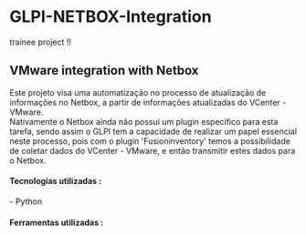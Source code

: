 # GLPI-NETBOX-Integration
trainee project !!

<h2>VMware integration with Netbox</h2>

Este projeto visa uma automatização no processo de atualização de informações no Netbox, a partir de informações atualizadas do VCenter - VMware.
<br>
Nativamente o Netbox ainda não possui um plugin específico para esta tarefa, sendo assim o GLPI tem a capacidade de realizar um papel essencial neste processo, pois com o plugin 'Fusioninventory' temos a possibilidade de coletar dados do VCenter - VMware, e então transmitir estes dados para o Netbox.

<h4>Tecnologias utilizadas :</h4>
- Python
<br>

<h4>Ferramentas utilizadas :</h4>
